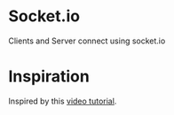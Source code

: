 # Socket.io
Clients and Server connect using socket.io


# Inspiration
Inspired by this [video tutorial][video-tutorial].

[video-tutorial]: https://www.youtube.com/watch?v=ppcBIHv_ZPs

